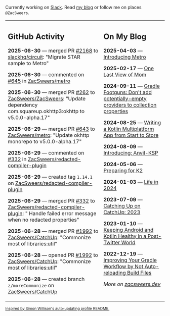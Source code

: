 Currently working on [Slack](https://slack.com/). Read [my blog](https://zacsweers.dev/) or follow me on places `@ZacSweers`.

<table><tr><td valign="top" width="60%">

## GitHub Activity
<!-- githubActivity starts -->
**2025-06-30** — merged PR [#2168](https://github.com/slackhq/circuit/pull/2168) to [slackhq/circuit](https://github.com/slackhq/circuit): "Migrate STAR sample to Metro"

**2025-06-30** — commented on [#645](https://github.com/ZacSweers/metro/issues/645#issuecomment-3019557439) in [ZacSweers/metro](https://github.com/ZacSweers/metro)

**2025-06-30** — merged PR [#262](https://github.com/ZacSweers/ZacSweers/pull/262) to [ZacSweers/ZacSweers](https://github.com/ZacSweers/ZacSweers): "Update dependency com.squareup.okhttp3:okhttp to v5.0.0-alpha.17"

**2025-06-29** — merged PR [#643](https://github.com/ZacSweers/metro/pull/643) to [ZacSweers/metro](https://github.com/ZacSweers/metro): "Update okhttp monorepo to v5.0.0-alpha.17"

**2025-06-29** — commented on [#332](https://github.com/ZacSweers/redacted-compiler-plugin/pull/332#issuecomment-3016920019) in [ZacSweers/redacted-compiler-plugin](https://github.com/ZacSweers/redacted-compiler-plugin)

**2025-06-29** — created tag `1.14.1` on [ZacSweers/redacted-compiler-plugin](https://github.com/ZacSweers/redacted-compiler-plugin)

**2025-06-29** — merged PR [#332](https://github.com/ZacSweers/redacted-compiler-plugin/pull/332) to [ZacSweers/redacted-compiler-plugin](https://github.com/ZacSweers/redacted-compiler-plugin): " Handle failed error message when no redacted properties"

**2025-06-28** — merged PR [#1992](https://github.com/ZacSweers/CatchUp/pull/1992) to [ZacSweers/CatchUp](https://github.com/ZacSweers/CatchUp): "Commonize most of libraries:util"

**2025-06-28** — opened PR [#1992](https://github.com/ZacSweers/CatchUp/pull/1992) to [ZacSweers/CatchUp](https://github.com/ZacSweers/CatchUp): "Commonize most of libraries:util"

**2025-06-28** — created branch `z/moreCommonize` on [ZacSweers/CatchUp](https://github.com/ZacSweers/CatchUp)
<!-- githubActivity ends -->
</td><td valign="top" width="40%">

## On My Blog
<!-- blog starts -->
**2025-04-03** — [Introducing Metro](https://www.zacsweers.dev/introducing-metro/)

**2025-02-17** — [One Last View of Mom](https://www.zacsweers.dev/one-last-view-of-mom/)

**2024-09-11** — [Gradle Footguns: Don't add potentially-empty providers to collection properties](https://www.zacsweers.dev/gradle-footgun-adding-empty-providers-to-collection-properties/)

**2024-08-25** — [Writing a Kotlin Multiplatform App from Start to Store](https://www.zacsweers.dev/writing-a-kotlin-multiplatform-app-from-start-to-store/)

**2024-08-09** — [Introducing: Anvil-KSP](https://www.zacsweers.dev/introducing-anvil-ksp/)

**2024-05-06** — [Preparing for K2](https://www.zacsweers.dev/preparing-for-k2/)

**2024-01-03** — [Life in 2024](https://www.zacsweers.dev/life-in-2024/)

**2023-07-09** — [Catching Up on CatchUp: 2023](https://www.zacsweers.dev/catching-up-on-catchup-2023/)

**2023-01-10** — [Keeping Android and Kotlin Healthy in a Post-Twitter World](https://www.zacsweers.dev/keeping-android-healthy/)

**2022-12-19** — [Improving Your Gradle Workflow by Not Auto-reloading Build Files](https://www.zacsweers.dev/improving-your-workflow-by-not-auto-reloading-build-files/)
<!-- blog ends -->
_More on [zacsweers.dev](https://zacsweers.dev/)_
</td></tr></table>

<sub><a href="https://simonwillison.net/2020/Jul/10/self-updating-profile-readme/">Inspired by Simon Willison's auto-updating profile README.</a></sub>